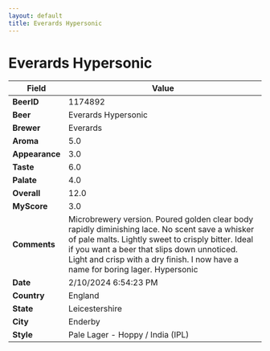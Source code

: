 ```yaml
---
layout: default
title: Everards Hypersonic
---
```


# Everards Hypersonic

| Field         | Value     |
|---------------|-----------|
| **BeerID** | 1174892 |
| **Beer** | Everards Hypersonic |
| **Brewer** | Everards |
| **Aroma** | 5.0 |
| **Appearance** | 3.0 |
| **Taste** | 6.0 |
| **Palate** | 4.0 |
| **Overall** | 12.0 |
| **MyScore** | 3.0 |
| **Comments** | Microbrewery version. Poured golden clear body rapidly diminishing lace. No scent save a whisker of pale malts. Lightly sweet to crisply bitter. Ideal if you want a beer that slips down unnoticed. Light and crisp with a dry finish. I now have a name for boring lager. Hypersonic  |
| **Date** | 2/10/2024 6:54:23 PM |
| **Country** | England |
| **State** | Leicestershire |
| **City** | Enderby |
| **Style** | Pale Lager - Hoppy / India (IPL) |
